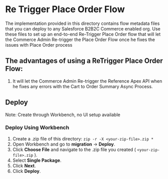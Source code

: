 # Re Trigger Place Order Flow

The implementation provided in this directory contains flow metadata files that you can deploy to any Salesforce B2B2C Commerce enabled org. Use these files to set up an end-to-end Re-Trigger Place Order flow that will let the Commerce Admin Re-trigger the Place Order Flow once he fixes the issues with Place Order process


##  The advantages of using a ReTrigger Place Order Flow:

1. It will let the Commerce Admin Re-trigger the Reference Apex API when he fixes any errors with the Cart to Order Summary Async Process.


## Deploy
Note: Create through Workbench, no UI setup available

### Deploy Using Workbench

1.  Create a .zip file of this directory:
    `zip -r -X <your-zip-file>.zip *`
2.  Open Workbench and go to **migration** -> **Deploy**.
3.  Click **Choose File** and navigate to the .zip file you created ( `<your-zip-file>.zip` ).
4.  Select **Single Package**.
5.  Click **Next**.
6.  Click **Deploy**.
